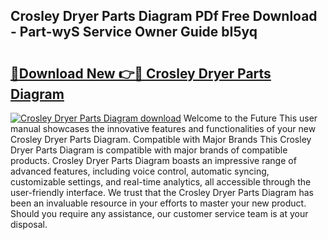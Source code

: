 ## Crosley Dryer Parts Diagram PDf Free Download - Part-wyS Service Owner Guide bI5yq

# <h2><a href="http://dfqu417.blite.top/?on=Crosley+Dryer+Parts+Diagram">🔗Download New 👉🔴 Crosley Dryer Parts Diagram</a></h2>

[![Crosley Dryer Parts Diagram download](https://i.imgur.com/lujVjoI.png)](http://dfqu417.blite.top/?on=Crosley+Dryer+Parts+Diagram)
Welcome to the Future This user manual showcases the innovative features and functionalities of your new Crosley Dryer Parts Diagram. Compatible with Major Brands This Crosley Dryer Parts Diagram is compatible with major brands of compatible products. Crosley Dryer Parts Diagram boasts an impressive range of advanced features, including voice control, automatic syncing, customizable settings, and real-time analytics, all accessible through the user-friendly interface. We trust that the Crosley Dryer Parts Diagram has been an invaluable resource in your efforts to master your new product. Should you require any assistance, our customer service team is at your disposal.
